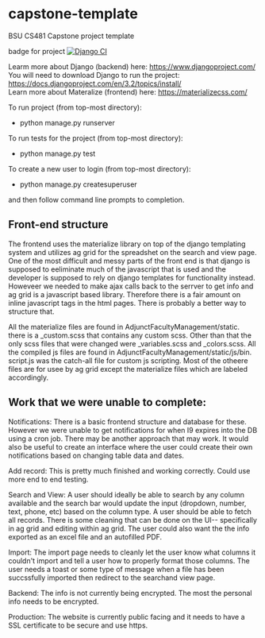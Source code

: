 # capstone-template
BSU CS481 Capstone project template

badge for project
[![Django CI](https://github.com/cs481-ekh/f21-famada/actions/workflows/django.yml/badge.svg)](https://github.com/cs481-ekh/f21-famada/actions/workflows/django.yml)

Learm more about Django (backend) here: https://www.djangoproject.com/  
You will need to download Django to run the project: https://docs.djangoproject.com/en/3.2/topics/install/  
Learn more about Materalize (frontend) here: https://materializecss.com/

To run project (from top-most directory):  
 * python manage.py runserver
  
To run tests for the project (from top-most directory):  
 * python manage.py test
  
To create a new user to login (from top-most directory):  
 * python manage.py createsuperuser
  
  and then follow command line prompts to completion.

## Front-end structure

The frontend uses the materialize library on top of the django templating system and utilizes ag grid for the spreadshet on the search and view page. One of the most difficult and messy parts of the front end is that django is supposed to eeliminate much of the javascript that is used and the developer is supposed to rely on django templates for functionality instead. Howeveer we needed to make ajax calls back to the serrver to get info and ag grid is a javascript based library. Therefore there is a fair amount on inline javascript tags in the html pages. There is probably a better way to structure that. 

All the materialize files are found in AdjunctFacultyManagement/static. there is a _custom.scss that contains any custom scss. Other than that the only scss files that were changed were _variables.scss and _colors.scss. All the compiled js files are found in AdjunctFacultyManagement/static/js/bin. script.js was the catch-all file for custom js scripting. Most of the otheere files are for usee by ag grid except the materialize files which are labeled accordingly.


## Work that we were unable to complete:

Notifications: There is a basic frontend structure and database for these. However we were unable to get notifications for when I9 expires into the DB using a cron job. There may be another approach that may work. It would also be useful to create an interface where the user could create their own notifications based on changing table data and dates.

Add record: This is pretty much finished and working correctly. Could use more end to end testing.

Search and View: A user should ideally be able to search by any column available and the search bar would update the input (dropdown, number, text, phone, etc) based on the column type. A user should be able to fetch all records. There is some cleaning that can be done on the UI-- specifically in ag grid and editing within ag grid. The user could also want the the info exported as an excel file and an autofilled PDF.

Import: The import page needs to cleanly let the user know what columns it couldn't import and tell a user how to properly format those columns. The user needs a toast or some type of message when a file has been succssfully imported then redirect to the searchand view page.

Backend: The info is not currently being encrypted. The most the personal info needs to be encrypted.

Production: The website is currently public facing and it needs to have a SSL certificate to be secure and use https.








